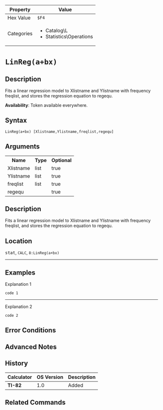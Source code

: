 | Property      | Value |
|---------------|-------|
| Hex Value     | `$F4`|
| Categories    | <ul><li>Catalog\L</li><li>Statistics\Operations</li></ul> |

# `LinReg(a+bx) `

## Description
Fits a linear regression model to Xlistname and Ylistname with frequency freqlist, and stores the regression equation to regequ.


<b>Availability</b>: Token available everywhere.

## Syntax
`LinReg(a+bx) [Xlistname,Ylistname,freqlist,regequ]`

## Arguments
<table>
<tr><th>Name</th><th>Type</th><th>Optional</th></tr>

<tr><td>Xlistname</td><td>list</td><td>true</td></tr>

<tr><td>Ylistname</td><td>list</td><td>true</td></tr>

<tr><td>freqlist</td><td>list</td><td>true</td></tr>

<tr><td>regequ</td><td></td><td>true</td></tr>

</table>

## Description
Fits a linear regression model to Xlistname and Ylistname with frequency freqlist, and stores the regression equation to regequ.

## Location
<kbd>stat</kbd>, `CALC`, `8:LinReg(a+bx)`
<hr>

## Examples

Explanation 1
```ti-basic
code 1
```
---
Explanation 2
```ti-basic
code 2
```

## Error Conditions


## Advanced Notes


## History
| Calculator | OS Version | Description |
|------------|------------|-------------|
| <b>TI-82</b> | 1.0 | Added

## Related Commands

    